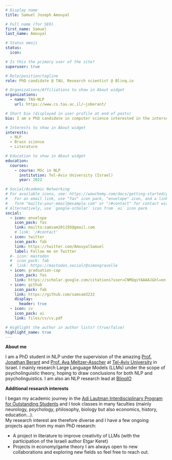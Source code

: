 ```yaml
---
# Display name
title: Samuel Joseph Amouyal

# Full name (for SEO)
first_name: Samuel
last_name: Amouyal

# Status emoji
status:
  icon:

# Is this the primary user of the site?
superuser: true

# Role/position/tagline
role: PhD candidate @ TAU, Research scientist @ Blinq.io

# Organizations/Affiliations to show in About widget
organizations:
  - name: TAU-NLP
    url: https://www.cs.tau.ac.il/~joberant/

# Short bio (displayed in user profile at end of posts)
bio: I am a PhD candidate in computer science interested in the intersection between Natural Language Processing (NLP) and other fields (psycholinguistics, economy, game-theory, literature ...)

# Interests to show in About widget
interests:
  - NLP
  - Brain science
  - Literature

# Education to show in About widget
education:
  courses:
    - course: MSc in NLP
      institution: Tel-Aviv University (Israel)
      year: 2022

# Social/Academic Networking
# For available icons, see: https://wowchemy.com/docs/getting-started/page-builder/#icons
#   For an email link, use "fas" icon pack, "envelope" icon, and a link in the
#   form "mailto:your-email@example.com" or "/#contact" for contact widget.
# Alternatively, use `google-scholar` icon from `ai` icon pack
social:
  - icon: envelope
    icon_pack: fas
    link: mailto:samsam201195@gmail.com
    # link: '/#contact'
  - icon: twitter
    icon_pack: fab
    link: https://twitter.com/AmouyalSamuel
    label: Follow me on Twitter
  #- icon: mastodon
  #  icon_pack: fab
  #  link: https://mastodon.social/@simongravelle
  - icon: graduation-cap
    icon_pack: fas
    link: https://scholar.google.com/citations?user=CNMQqsYAAAAJ&hl=en
  - icon: github
    icon_pack: fab
    link: https://github.com/samsam3232
    display:
      header: true
  - icon: cv
    icon_pack: ai
    link: files/cv/cv.pdf

# Highlight the author in author lists? (true/false)
highlight_name: true
---
```

**About me**

I am a PhD student in NLP under the supervision of the amazing [Prof. Jonathan Berant](https://www.cs.tau.ac.il/~joberant/) and [Prof. Aya Meltzer-Asscher](https://english.tau.ac.il/profile/ameltzer) at [Tel-Aviv University](https://english.tau.ac.il/) in Israel. I mainly research Large Language Models (LLMs) under the scope of psycholinguistic theory, hoping to draw conclusions for both NLP and psycholinguistics. I am also an NLP research lead at [BlinqIO](https://blinq.io/)

**Additional research interests**

I began my academic journey in the [Adi Lautman Interdisciplinary Program for Outstanding Students](https://en.wikipedia.org/wiki/Adi_Lautman_Interdisciplinary_Program_for_Outstanding_Students) and I took classes in many faculties (mainly neurology, psychology, philosophy, biology but also economics, history, education...).  
My research interest are therefore diverse and I have a few ongoing projects apart from my main PhD research:
- A project in literature to improve creativity of LLMs (with the participation of the Israeli author Etgar Keret)
- Projects in economy/game theory 
I am always open to new collaborations and exploring new fields so feel free to reach out.  
